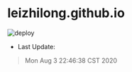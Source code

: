 # leizhilong.github.io

![deploy](https://github.com/leizhilong/blog/workflows/deploy/badge.svg)

* Last Update:
> Mon Aug  3 22:46:38 CST 2020

